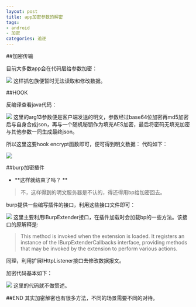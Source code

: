 ```yaml
---
layout: post
title: app加密参数的解密
tags:
- android
- 加密
categories: 追逐
---
```


##加密传输

目前大多数app会在代码层给参数加密：

![](https://jellyhero.github.io/assets/image/2016-12-27-1.png)
这样抓包族便暂时无法读取和修改数据。

##HOOK

反编译查看java代码：

![](https://jellyhero.github.io/assets/image/2016-12-27-2.png)
这里的arg13参数便是客户端发送的明文，参数经过base64位加密再md5加密后与自身合成json，再与一个随机秘钥作为填充AES加密，最后将密码无填充加密与其他参数一同生成最终json。

所以这里这要hook encrypt函数即可，便可得到明文数据：
代码如下：

![](https://jellyhero.github.io/assets/image/2016-12-27-3.png)

##burp加密插件
- **这样就结束了吗？ **
> 不，这样得到的明文服务器是不认的，得还得用bp给加密回去。

burp提供一些编写插件的接口，利用这些接口文件即可：

![](https://jellyhero.github.io/assets/image/2016-12-27-5.png)
这里主要利用IBurpExtender接口，在插件加载时会加载bp的一些方法。该接口的原解释是:
>This method is invoked when the extension is loaded. It registers an instance of the IBurpExtenderCallbacks interface, providing methods that may be invoked by the extension to perform various actions.

同理，利用扩展IHttpListener接口去修改数据报文。

加密代码基本如下：

![](https://jellyhero.github.io/assets/image/2016-12-27-6.png)
这里的代码就不做赘述。

##END
其实加密解密也有很多方法，不同的场景需要不同的对待。

